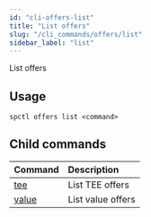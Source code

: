 ```yaml
---
id: "cli-offers-list"
title: "List offers"
slug: "/cli_commands/offers/list"
sidebar_label: "list"
---
```


List offers

## Usage

```
spctl offers list <command>
```

## Child commands

|**Command**|**Description**|
| :- | :- |
|[tee](/testnet/cli/commands/offers/list/tee)|List TEE offers|
|[value](/testnet/cli/commands/offers/list/value)|List value offers|